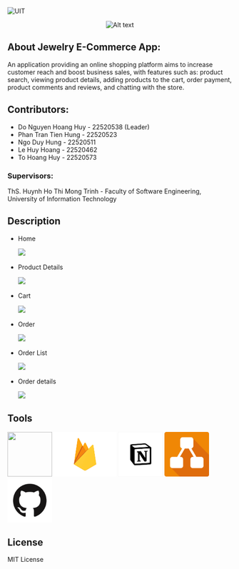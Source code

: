 ![UIT](https://img.shields.io/badge/from-UIT%20VNUHCM-blue?style=for-the-badge&link=https%3A%2F%2Fwww.uit.edu.vn%2F)

<p align="center">
  <img src="https://www.uit.edu.vn/sites/vi/files/banner_uit.png" alt="Alt text">
</p>

## About Jewelry E-Commerce App: 

An application providing an online shopping platform aims to increase customer reach and boost business sales, with features such as:  product search, viewing product details, adding products to the cart, order payment, product comments and reviews, and chatting with the store.

## Contributors:
* Do Nguyen Hoang Huy - 22520538 (Leader) 
* Phan Tran Tien Hung - 22520523
* Ngo Duy Hung - 22520511
* Le Huy Hoang - 22520462
* To Hoang Huy - 22520573
 
### Supervisors:
ThS. Huynh Ho Thi Mong Trinh  - Faculty of Software Engineering, University of Information Technology 
 

## Description
* Home
  
   <img src= "https://github.com/dohuy0708/SE114-Jewelry-E-commerce-app/blob/main/app/src/main/res/drawable/scrhome.png" width="300"  />

* Product Details
  
  <img src= "https://github.com/dohuy0708/SE114-Jewelry-E-commerce-app/blob/main/app/src/main/res/drawable/scrdetail.png" width="300"  />
 
* Cart
  
  <img src= "https://github.com/dohuy0708/SE114-Jewelry-E-commerce-app/blob/main/app/src/main/res/drawable/scrhome.png" width="300"  />
   
* Order
  
   <img src= "https://github.com/dohuy0708/SE114-Jewelry-E-commerce-app/blob/main/app/src/main/res/drawable/scrcheckout.png" width="300"  />
   
* Order List
  
   <img src= "https://github.com/dohuy0708/SE114-Jewelry-E-commerce-app/blob/main/app/src/main/res/drawable/scrlist.png" width="300"  />
   
* Order details
  
   <img src= "https://github.com/dohuy0708/SE114-Jewelry-E-commerce-app/blob/main/app/src/main/res/drawable/scrbilldetail.png" width="300"  />
 



 
## Tools
<img src= "https://github.com/dohuy0708/SE114-Jewelry-E-commerce-app/blob/main/app/src/main/res/drawable/android.png" width="100" height="100"   /> <img src= "https://github.com/dohuy0708/SE104-Jewelry-Store-Management/blob/master/Jewelry%20store%20management/Drawable/Images/firebase.png" width="140"   height="100" /> <img src= "https://github.com/dohuy0708/SE104-Jewelry-Store-Management/blob/master/Jewelry%20store%20management/Drawable/Images/notion.png" width="100"   height="100" />  <img src= "https://github.com/dohuy0708/SE104-Jewelry-Store-Management/blob/master/Jewelry%20store%20management/Drawable/Images/Diagrams.net_Logo.png" width="100"   height="100" /> <img src= "https://github.com/dohuy0708/SE104-Jewelry-Store-Management/blob/master/Jewelry%20store%20management/Drawable/Images/github.png" width="100"   height="100" /> 

 
## License

MIT License

 
 
